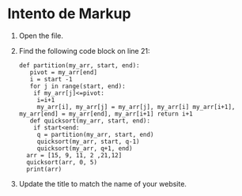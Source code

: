 # Intento de Markup

1. Open the file.
2. Find the following code block on line 21:

       def partition(my_arr, start, end):
          pivot = my_arr[end] 
          i = start -1
          for j in range(start, end):
           if my_arr[j]<=pivot:
            i=i+1
            my_arr[i], my_arr[j] = my_arr[j], my_arr[i] my_arr[i+1], my_arr[end] = my_arr[end], my_arr[i+1] return i+1
          def quicksort(my_arr, start, end):
           if start<end:
            q = partition(my_arr, start, end)
            quicksort(my_arr, start, q-1)
            quicksort(my_arr, q+1, end)
         arr = [15, 9, 11, 2 ,21,12]
         quicksort(arr, 0, 5)
         print(arr)

3. Update the title to match the name of your website.
